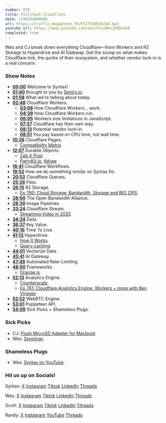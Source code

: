 ```yaml
---
number: 879
title: Fullstack Cloudflare
date: 1740394800000
url: https://traffic.megaphone.fm/FSI7558039240.mp3
youtube_url: https://www.youtube.com/watch?v=RKxjMIDCwS8
completed: true
---
```

	
Wes and CJ break down everything Cloudflare—from Workers and R2 Storage to Hyperdrive and AI Gateway. Get the scoop on what makes Cloudflare tick, the quirks of their ecosystem, and whether vendor lock-in is a real concern.

### Show Notes

* **[00:00](#t=00:00)** Welcome to Syntax!
* **[01:40](#t=01:40)** Brought to you by [Sentry.io](https://sentry.io/syntax).
* **[01:58](#t=01:58)** What we're talking about today.
* **[02:48](#t=02:48)** Cloudflare Workers.
  * **[03:06](#t=03:06)** How Cloudflare Workers... work.
  * **[04:39](#t=04:39)** How Cloudflare Workers run.
  * **[06:05](#t=06:05)** Workers size limitations in JavaScript.
  * **[07:37](#t=07:37)** Cloudflare has their own way.
  * **[08:13](#t=08:13)** Potential vendor lock-in.
  * **[08:51](#t=08:51)** You pay based on CPU time, not wall time.
* **[10:26](#t=10:26)** Cloudflare Pages.
  * [Compatibility Matrix](https://developers.cloudflare.com/workers/static-assets/compatibility-matrix/ )
* **[12:07](#t=12:07)** Durable Objects.
  * [Zeb X Post](https://x.com/zebassembly/status/1888740971300507738 ).
  * [PartyKit.io](https://www.partykit.io/), [tldraw](https://www.tldraw.com/).
* **[16:41](#t=16:41)** Cloudflare Workflows.
* **[19:52](#t=19:52)** How we do something similar on Syntax.fm.
* **[20:52](#t=20:52)** Cloudflare Queues.
* **[25:26](#t=25:26)** Files.
* **[26:15](#t=26:15)** R2 Storage.
  * [Ep 780: Cloud Storage: Bandwidth, Storage and BIG ZIPS](https://syntax.fm/780).
* **[28:00](#t=28:00)** The Open Bandwidth Alliance.
* **[28:39](#t=28:39)** Image Pipelines.
* **[33:24](#t=33:24)** Cloudflare Stream.
  * [Streaming Video in 2025](https://syntax.fm/859).
* **[34:24](#t=34:24)** Data.
* **[36:37](#t=36:37)** Key Value.
* **[40:16](#t=40:16)** Time To Live.
* **[41:13](#t=41:13)** Hyperdrive.
  * [How It Works](https://developers.cloudflare.com/hyperdrive/configuration/how-hyperdrive-works/).
  * [Query caching](https://developers.cloudflare.com/hyperdrive/configuration/query-caching/).
* **[44:01](#t=44:01)** Vectorize Data.
* **[45:41](#t=45:41)** AI Gateway.
* **[47:49](#t=47:49)** Automated Rate-Limiting.
* **[48:50](#t=48:50)** Frameworks.
  * [Orange.js](https://github.com/zebp/orange-js).
* **[52:13](#t=52:13)** Analytics Engine.
  * [Counterscale](https://counterscale.dev).
  * [Ep 761: Cloudflare Analytics Engine, Workers + more with Ben Vinegar](https://syntax.fm/761).
* **[52:52](#t=52:52)** WebRTC Engine.
* **[53:01](#t=53:01)** Puppeteer API.
* **[54:09](#t=54:09)** Sick Picks + Shameless Plugs.

### Sick Picks

- CJ: [Flush MicroSD Adapter for Macbook](https://www.amazon.com/dp/B0B76FDJ9R?th=1&tag=codinggardenw-20)
- Wes: [Synology](https://www.synology.com/en-us).

### Shameless Plugs

- Wes: [Syntax on YouTube](www.youtube.com/syntax.fm).


### Hit us up on Socials!

Syntax: [X](https://twitter.com/syntaxfm) [Instagram](https://www.instagram.com/syntax_fm/) [Tiktok](https://www.tiktok.com/@syntaxfm) [LinkedIn](https://www.linkedin.com/company/96077407/admin/feed/posts/) [Threads](https://www.threads.net/@syntax_fm)

Wes: [X](https://twitter.com/wesbos) [Instagram](https://www.instagram.com/wesbos/) [Tiktok](https://www.tiktok.com/@wesbos) [LinkedIn](https://www.linkedin.com/in/wesbos/) [Threads](https://www.threads.net/@wesbos)

Scott: [X](https://twitter.com/stolinski) [Instagram](https://www.instagram.com/stolinski/) [Tiktok](https://www.tiktok.com/@stolinski) [LinkedIn](https://www.linkedin.com/in/stolinski/) [Threads](https://www.threads.net/@stolinski)

Randy: [X](https://twitter.com/randyrektor) [Instagram](https://www.instagram.com/randyrektor/) [YouTube](https://www.youtube.com/@randyrektor) [Threads](https://www.threads.net/@randyrektor)